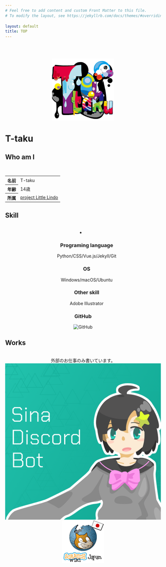 ```yaml
---
# Feel free to add content and custom Front Matter to this file.
# To modify the layout, see https://jekyllrb.com/docs/themes/#overriding-theme-defaults

layout: default
title: TOP
---
```

<br><br>

<center>
<img src="img/T-taku.png" alt = "アイコン" width= "200">
</center>

# T-taku

<center>
<div class="inline"><a href="https://github.com/T-taku"><i class="fab fa-github"></i></a></div>
<div class="inline"><a href="https://twitter.com/T_taku0427"><i class="fab fa-twitter"></i></a></div>
<div class="inline"><a href="https://t-taku.jp/"><i class="far fa-window-maximize"></i></a></div>
</center>

## Who am I
<br>
<center>
<table>
  <tr>
  <th>名前</th>
    <td>T-taku</td>
  </tr>
  <tr>
  <th>年齢</th>
    <td>14歳</td>
  </tr>
  <tr>
  <th>所属</th>
    <td><a href="https://littlelindo.jp/">project Little Lindo</a></td>
  </tr>
</table>
</center>

## Skill
<br>
<center>
<li>
<ul><h3>Programing language</h3> <p class="skills">Python/CSS/Vue.js/Jekyll/Git</p></ul>
<ul><h3>OS</h3> <p class="skills">Windows/macOS/Ubuntu</p></ul>
<ul><h3>Other skill</h3> <p class="skills">Adobe Illustrator</p></ul>
</li>
<h3>GitHub</h3>
<img src="https://github-profile-trophy.vercel.app/?username=ryo-ma&theme=nord" class="grass" alt="GitHub">
</center>

## Works
<br>
<center>
外部のお仕事のみ書いています。<br>
<div class="inline-2"><a href="https://sina-chan-d.com" class="n-a"><img src="img/sina.png" alt = "Sina-chan" class="works"></a></div>
<div class="inline-2"><a href="https://ja.scratch-wiki.info" class="n-a"><img src="img/Wiki.png" alt = "Japanese Scratch-Wiki" class="works"></a></div>
